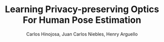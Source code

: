 ---
paperId: 9
author: Carlos Hinojosa, Juan Carlos Niebles, Henry Arguello
publicationauthor: Hinojosa, C. et al.
title: Learning Privacy-preserving Optics For Human Pose Estimation
pdf: 
poster: Carlos_Hinojosa_Poster.pdf
alt: --
type: Human pose estimation
topic: Privacy in Vision
subtopic: Homography
link: https://research.latinxinai.org/papers/iccv/2022/pdf/Carlos_Hinojosa_Poster.pdf
conference: iccv
year: 2022
tags: iccv-2022
location: Vancouver, Canada
---